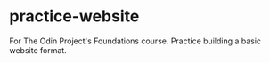 # practice-website
For The Odin Project's Foundations course. Practice building a basic website format.
